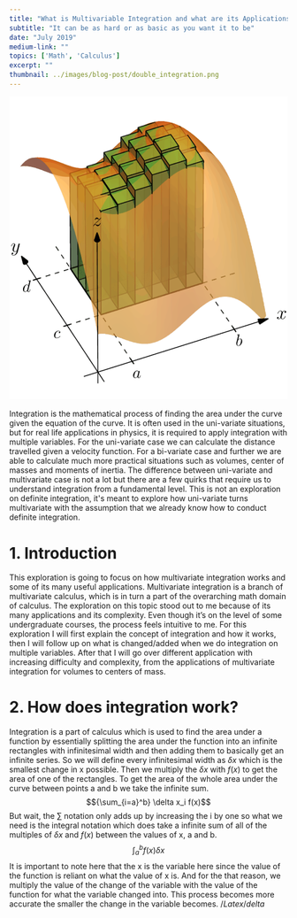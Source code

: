 ```yaml
---
title: "What is Multivariable Integration and what are its Applications?"
subtitle: "It can be as hard or as basic as you want it to be"
date: "July 2019"
medium-link: ""
topics: ['Math', 'Calculus']
excerpt: ""
thumbnail: ../images/blog-post/double_integration.png
---
```

![An Example of Multivariable Integration](../images/blog-post/double_integration.png)

Integration is the mathematical process of finding the area under the curve given the equation of the curve. It is often used in the uni-variate situations, but for real life applications in physics, it is required to apply integration with multiple variables. For the uni-variate case we can calculate the distance travelled given a velocity function. For a bi-variate case and further we are able to calculate much more practical situations such as volumes, center of masses and moments of inertia. The difference between uni-variate and multivariate case is not a lot but there are a few quirks that require us to understand integration from a fundamental level. This is not an exploration on definite integration, it's meant to explore how uni-variate turns multivariate with the assumption that we already know how to conduct definite integration.


# 1. Introduction
This exploration is going to focus on how multivariate integration works and some of its many useful applications. Multivariate integration is a branch of multivariate calculus, which is in turn a part of the overarching math domain of calculus. The exploration on this topic stood out to me because of its many applications and its complexity. Even though it’s on the level of some undergraduate courses, the process feels intuitive to me.
For this exploration I will first explain the concept of integration and how it works, then I will follow up on what is changed/added when we do integration on multiple variables. After that I will go over different application with increasing difficulty and complexity, from the applications of multivariate integration for volumes to centers of mass.
# 2. How does integration work?
Integration is a part of calculus which is used to find the area under a function by essentially splitting the area under the function into an infinite rectangles with infinitesimal width and then adding them to basically get an infinite series. So we will define every infinitesimal width as $\delta x$ which is the smallest change in x possible. Then we multiply the $\delta x$ with $f(x)$ to get the area of one of the rectangles. To get the area of the whole area under the curve between points a and b we take the infinite sum.
$${\sum_{i=a}^b} \delta x_i f(x)$$
But wait, the $\sum$ notation only adds up by increasing the i by one so what we need is the integral notation which does take a infinite sum of all of the multiples of $\delta x$ and $f(x)$ between the values of x, a and b.
$$\int_a^b f(x) \delta x$$
It is important to note here that the x is the variable here since the value of the function is reliant on what the value of x is. And for the that reason, we multiply the value of the change of the variable with the value of the function for what the variable changed into. This process becomes more accurate the smaller the change in the variable becomes.
$/Latex /delta$